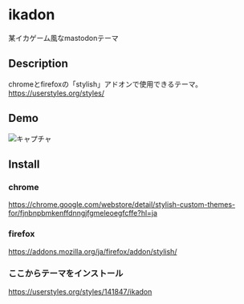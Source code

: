 # ikadon

某イカゲーム風なmastodonテーマ

## Description
chromeとfirefoxの「stylish」アドオンで使用できるテーマ。  
https://userstyles.org/styles/

## Demo
<img src="https://raw.githubusercontent.com/sepisepisepi/ikadon/master/img/ikadon_demo.jpg" alt="キャプチャ">

## Install
### chrome
https://chrome.google.com/webstore/detail/stylish-custom-themes-for/fjnbnpbmkenffdnngjfgmeleoegfcffe?hl=ja

### firefox
https://addons.mozilla.org/ja/firefox/addon/stylish/

### ここからテーマをインストール
https://userstyles.org/styles/141847/ikadon
